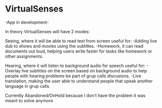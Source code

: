 # VirtualSenses
-App in development-

In theory VirtualSenses will have 2 modes:

Seeing, where it will be able to read text from screen useful for:
-Adding live dub to shows and movies using the subtitles.
-Homework, it can read documents out loud, helping users write faster for tasks like homework or other assignments.

Hearing, where it will listen to background audio for speech useful for:
-Overlay live subtitles on the screen based on background audio to help people with hearing problems be part of grup calls discusions.
-Live translation, making the user able to understand people that speak another language in grup calls.

Currently Abandoned/OnHold because I don't have the problem it was meant to solve anymore
